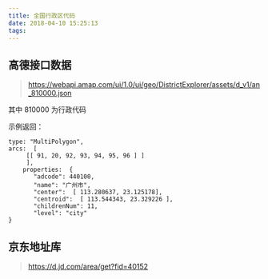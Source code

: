 ```yaml
---
title: 全国行政区代码
date: 2018-04-10 15:25:13
tags:
---
```

## 高德接口数据
 > https://webapi.amap.com/ui/1.0/ui/geo/DistrictExplorer/assets/d_v1/an_810000.json

 其中 810000 为行政代码

 示例返回：
 ```
 type: "MultiPolygon",
 arcs:  [
      [[ 91, 20, 92, 93, 94, 95, 96 ] ]
      ],
     properties:  {
        "adcode": 440100,
        "name": "广州市",
        "center":  [ 113.280637, 23.125178],
        "centroid":  [ 113.544343, 23.329226 ],
        "childrenNum": 11,
        "level": "city"
 }
 ```

 ## 京东地址库
 > https://d.jd.com/area/get?fid=40152
